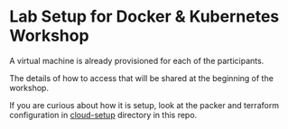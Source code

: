 # Lab Setup for Docker & Kubernetes Workshop

A virtual machine is already provisioned for each of the participants.

The details of how to access that will be shared at the beginning of the workshop.

If you are curious about how it is setup, look at the packer and terraform configuration in [cloud-setup][] directory in this repo.

[cloud-setup]: https://github.com/pipalacademy/kubernetes-workshop/tree/master/cloud-setup